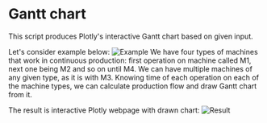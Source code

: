 # Gantt chart

This script produces Plotly's interactive Gantt chart based on given input.

Let's consider example below:
![Example](https://i.gyazo.com/802d58d60be3502c87bfab07cb7f2a77.png)
We have four types of machines that work in continuous production: first operation on machine called M1, next one being M2 and so on until M4.
We can have multiple machines of any given type, as it is with M3. Knowing time of each operation on each of the machine types, we can calculate production flow and draw Gantt chart from it.

The result is interactive Plotly webpage with drawn chart:
![Result](https://i.gyazo.com/3ded98d6606e12170b723388a9340c94.png)